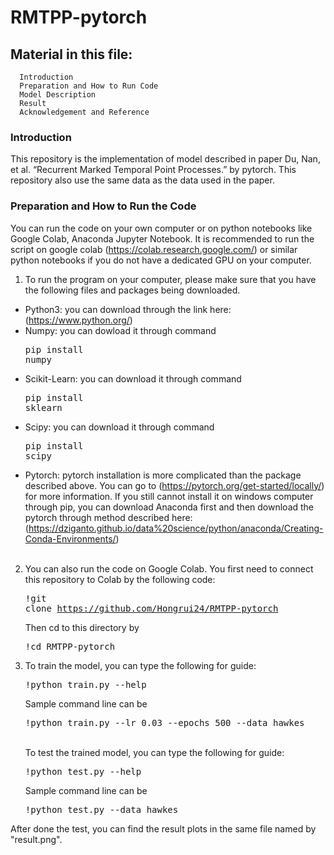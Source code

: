 # RMTPP-pytorch
## Material in this file:
      Introduction
      Preparation and How to Run Code
      Model Description
      Result
      Acknowledgement and Reference
### Introduction
This repository is the implementation of model described in paper Du, Nan, et al. “Recurrent Marked Temporal Point Processes.” by pytorch. This repository also use the same data as the data used in the paper. 

### Preparation and How to Run the Code
You can run the code on your own computer or on python notebooks like Google Colab, Anaconda Jupyter Notebook. It is recommended to run the script on google colab (https://colab.research.google.com/) or similar python notebooks if you do not have a dedicated GPU on your computer. 

1. To run the program on your computer, please make sure that you have the following files and packages being downloaded.<br />
- Python3: you can download through the link here: (https://www.python.org/) </pre>
- Numpy: you can dowload it through command <pre>pip install numpy</pre>
- Scikit-Learn: you can download it through command <pre>pip install sklearn</pre>
- Scipy: you can download it through command <pre>pip install scipy</pre>
- Pytorch: pytorch installation is more complicated than the package described above. You can go to (https://pytorch.org/get-started/locally/) for more information. If you still cannot install it on windows computer through pip, you can download Anaconda first and then download the pytorch through method described here: (https://dziganto.github.io/data%20science/python/anaconda/Creating-Conda-Environments/) <br /><br />


2. You can also run the code on Google Colab. You first need to connect this repository to Colab by the following code:<br /><pre>!git clone https://github.com/Hongrui24/RMTPP-pytorch</pre> Then cd to this directory by <pre>!cd RMTPP-pytorch</pre>

3. To train the model, you can type the following for guide: <pre>!python train.py --help</pre> Sample command line can be <pre>!python train.py --lr 0.03 --epochs 500 --data hawkes</pre><br />
To test the trained model, you can type the following for guide: <pre>!python test.py --help</pre> Sample command line can be <pre>!python test.py --data hawkes</pre>

After done the test, you can find the result plots in the same file named by "result.png". 

